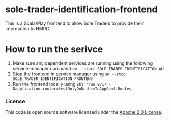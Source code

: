 
# sole-trader-identification-frontend

This is a Scala/Play frontend to allow Sole Traders to provide their information to HMRC.

# How to run the serivce
1. Make sure any dependent services are running using the following service-manager command `sm --start SOLE_TRADER_IDENTIFICATION_ALL`
2. Stop the frontend in service manager using `sm --stop SOLE_TRADER_IDENTIFICATION_FRONTEND`
3. Run the frontend locally using
`sbt 'run 9717 -Dapplication.router=testOnlyDoNotUseInAppConf.Routes`

### License

This code is open source software licensed under the [Apache 2.0 License]("http://www.apache.org/licenses/LICENSE-2.0.html").
